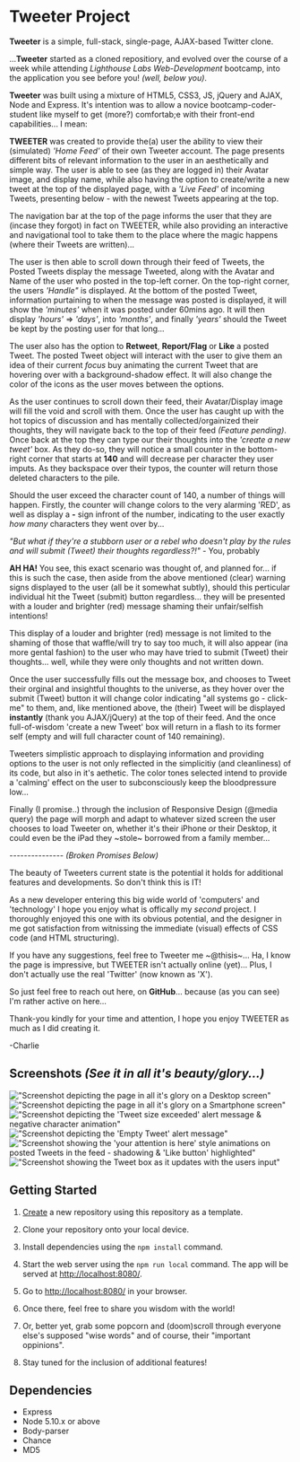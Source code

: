 # Tweeter Project

**Tweeter** is a simple, full-stack, single-page, AJAX-based Twitter clone. 

...**Tweeter** started as a cloned repositiory, and evolved over the course of a week while attending *Lighthouse Labs Web-Development* bootcamp, into the application you see before you! *(well, below you)*. 

**Tweeter** was built using a mixture of HTML5, CSS3, JS, jQuery and AJAX, Node and Express. It's intention was to allow a novice bootcamp-coder-student like myself to get (more?) comfortab;e with their front-end capabilities... I mean:

**TWEETER** was created to provide the(a) user the ability to view their (simulated) *'Home Feed'* of their own Tweeter account. The page presents different bits of relevant information to the user in an aesthetically and simple way. The user is able to see (as they are logged in) their Avatar image, and display name, while also having the option to create/write a new tweet at the top of the displayed page, with a *'Live Feed'* of incoming Tweets, presenting below - with the newest Tweets appearing at the top. 

The navigation bar at the top of the page informs the user that they are (incase they forgot) in fact on TWEETER, while also providing an interactive and navigational tool to take them to the place where the magic happens (where their Tweets are written)...

The user is then able to scroll down through their feed of Tweets, the Posted Tweets display the message Tweeted, along with the Avatar and Name of the user who posted in the top-left corner. On the top-right corner, the users *'Handle"* is displayed. At the bottom of the posted Tweet, information purtaining to when the message was posted is displayed, it will show the *'minutes'* when it was posted under 60mins ago. It will then display *'hours'* => *'days'*, into *'months'*, and finally *'years'* should the Tweet be kept by the posting user for that long...

The user also has the option to **Retweet**, **Report/Flag** or **Like** a posted Tweet. The posted Tweet object will interact with the user to give them an idea of their current *focus* buy animating the current Tweet that are hovering over with a background-shadow effect. It will also change the color of the icons as the user moves between the options. 

As the user continues to scroll down their feed, their Avatar/Display image will fill the void and scroll with them. Once the user has caught up with the hot topics of discussion and has mentally collected/orgainized their thoughts, they will navigate back to the top of their feed *(Feature pending)*. Once back at the top they can type our their thoughts into the *'create a new tweet'* box. As they do-so, they will notice a small counter in the bottom-right corner that starts at **140** and will decrease per character they user imputs. As they backspace over their typos, the counter will return those deleted characters to the pile. 

Should the user exceed the character count of 140, a number of things will happen. Firstly, the counter will change colors to the very alarming 'RED', as well as display a **-** sign infront of the number, indicating to the user exactly *how many* characters they went over by... 

*"But what if they're a stubborn user or a rebel who doesn't play by the rules and will submit (Tweet) their thoughts regardless?!"* 
                  - You, probably

**AH HA!** You see, this exact scenario was thought of, and planned for... if this is such the case, then aside from the above mentioned (clear) warning signs displayed to the user (all be it somewhat subtly), should this perticular individual hit the Tweet (submit) button regardless... they will be presented with a louder and brighter (red) message shaming their unfair/selfish intentions! 

This display of a louder and brighter (red) message is not limited to the shaming of those that waffle/will try to say too much, it will also appear (ina more gental fashion) to the user who may have tried to submit (Tweet) their thoughts... well, while they were only thoughts and not written down.

Once the user successfully fills out the message box, and chooses to Tweet their orginal and insightful thoughts to the universe, as they hover over the submit (Tweet) button it will change color indicating "all systems go - click-me" to them, and, like mentioned above, the (their) Tweet will be displayed **instantly** (thank you AJAX/jQuery) at the top of their feed. And the once full-of-wisdom 'create a new Tweet' box will return in a flash to its former self (empty and will full character count of 140 remaining).

Tweeters simplistic approach to displaying information and providing options to the user is not only reflected in the simplicitiy (and cleanliness) of its code, but also in it's aethetic. The color tones selected intend to provide a 'calming' effect on the user to subconsciously keep the bloodpressure low...

Finally (I promise..) through the inclusion of Responsive Design (@media query) the page will morph and adapt to whatever sized screen the user chooses to load Tweeter on, whether it's their iPhone or their Desktop, it could even be the iPad they ~stole~ borrowed from a family member...

--------------- *(Broken Promises Below)*

The beauty of Tweeters current state is the potential it holds for additional features and developments. So don't think this is IT!

As a new developer entering this big wide world of 'computers' and 'technology' I hope you enjoy what is offically my *second* project. I thoroughly enjoyed this one with its obvious potential, and the designer in me got satisfaction from witnissing the immediate (visual) effects of CSS code (and HTML structuring). 

If you have any suggestions, feel free to Tweeter me ~@thisis~... Ha, I know the page is impressive, but TWEETER isn't actually online (yet)... 
Plus, I don't actually use the real 'Twitter' (now known as 'X').

So just feel free to reach out here, on **GitHub**... because (as you can see) I'm rather active on here...

Thank-you kindly for your time and attention, I hope you enjoy TWEETER as much as I did creating it.

-Charlie


## Screenshots *(See it in all it's beauty/glory...)*

!["Screenshot depicting the page in all it's glory on a Desktop screen"](https://github.com/cknowles90/tweeter/blob/master/docs/desktop-view.png?raw=true)
!["Screenshot depicting the page in all it's glory on a Smartphone screen"](https://github.com/cknowles90/tweeter/blob/master/docs/smartphone-view.png?raw=true)
!["Screenshot depicting the 'Tweet size exceeded' alert message & negative character animation"](https://github.com/cknowles90/tweeter/blob/master/docs/too-many-characters.png?raw=true)
!["Screenshot depicting the 'Empty Tweet' alert message"](https://github.com/cknowles90/tweeter/blob/master/docs/empty-tweet-alert.png?raw=true)
!["Screenshot showing the 'your attention is here' style animations on posted Tweets in the feed - shadowing & 'Like button' highlighted"](https://github.com/cknowles90/tweeter/blob/master/docs/shadowing-and-highlighting.png?raw=true)
!["Screenshot showing the Tweet box as it updates with the users input"](https://github.com/cknowles90/tweeter/blob/master/docs/penny-for-your-thoughts.png?raw=true)


## Getting Started

1. [Create](https://docs.github.com/en/repositories/creating-and-managing-repositories/creating-a-repository-from-a-template) a new repository using this repository as a template.
2. Clone your repository onto your local device.
3. Install dependencies using the `npm install` command.
3. Start the web server using the `npm run local` command. The app will be served at <http://localhost:8080/>.
4. Go to <http://localhost:8080/> in your browser.

5. Once there, feel free to share you wisdom with the world! 
6. Or, better yet, grab some popcorn and (doom)scroll through everyone else's supposed "wise words" and of course, their "important oppinions".

7. Stay tuned for the inclusion of additional features!


## Dependencies

- Express
- Node 5.10.x or above
- Body-parser
- Chance
- MD5